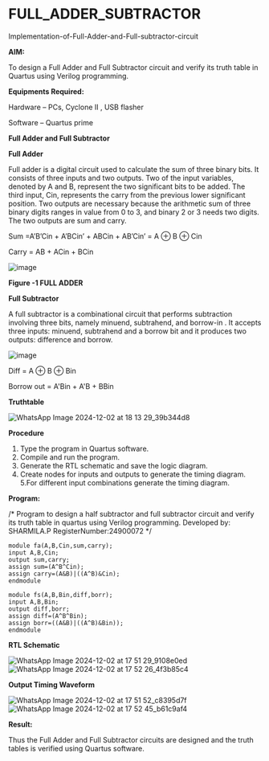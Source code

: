 # FULL_ADDER_SUBTRACTOR

Implementation-of-Full-Adder-and-Full-subtractor-circuit

**AIM:**

To design a Full Adder and Full Subtractor circuit and verify its truth table in Quartus using Verilog programming.

**Equipments Required:**

Hardware – PCs, Cyclone II , USB flasher

Software – Quartus prime

**Full Adder and Full Subtractor**

**Full Adder**

Full adder is a digital circuit used to calculate the sum of three binary bits. It consists of three inputs and two outputs. Two of the input variables, denoted by A and B, represent the two significant bits to be added. The third input, Cin, represents the carry from the previous lower significant position. Two outputs are necessary because the arithmetic sum of three binary digits ranges in value from 0 to 3, and binary 2 or 3 needs two digits. The two outputs are sum and carry.

Sum =A’B’Cin + A’BCin’ + ABCin + AB’Cin’ = A ⊕ B ⊕ Cin 

Carry = AB + ACin + BCin

![image](https://github.com/naavaneetha/FULL_ADDER_SUBTRACTOR/assets/154305477/0f30ba51-5ffb-4198-845f-18e054f675e7)

**Figure -1 FULL ADDER**

**Full Subtractor**

A full subtractor is a combinational circuit that performs subtraction involving three bits, namely minuend, subtrahend, and borrow-in . It accepts three inputs: minuend, subtrahend and a borrow bit and it produces two outputs: difference and borrow.

![image](https://github.com/naavaneetha/FULL_ADDER_SUBTRACTOR/assets/154305477/02b24f51-ab51-4304-9ad6-7b81ffc1ead5)

Diff = A ⊕ B ⊕ Bin 

Borrow out = A'Bin + A'B + BBin

**Truthtable**

![WhatsApp Image 2024-12-02 at 18 13 29_39b344d8](https://github.com/user-attachments/assets/ce806081-009d-475e-8838-976214d61d4d)



**Procedure**
1. Type the program in Quartus software.
2. Compile and run the program.
3. Generate the RTL schematic and save the logic diagram.
4. Create nodes for inputs and outputs to generate the timing diagram.
5.For different input combinations generate the timing diagram.

**Program:**

/* Program to design a half subtractor and full subtractor circuit and verify its truth table in quartus using Verilog programming. Developed by: SHARMILA.P             RegisterNumber:24900072
*/
```
module fa(A,B,Cin,sum,carry);
input A,B,Cin;
output sum,carry;
assign sum=(A^B^Cin);
assign carry=(A&B)|((A^B)&Cin);
endmodule
```
```
module fs(A,B,Bin,diff,borr);
input A,B,Bin;
output diff,borr;
assign diff=(A^B^Bin);
assign borr=((A&B)|((A^B)&Bin));
endmodule
```

**RTL Schematic**

 ![WhatsApp Image 2024-12-02 at 17 51 29_9108e0ed](https://github.com/user-attachments/assets/ea89ebb9-fe37-498c-a391-9ab06a10b4a3)
 ![WhatsApp Image 2024-12-02 at 17 52 26_4f3b85c4](https://github.com/user-attachments/assets/f79bc042-3d02-4c13-8722-e06817b10615)

**Output Timing Waveform**

![WhatsApp Image 2024-12-02 at 17 51 52_c8395d7f](https://github.com/user-attachments/assets/26d21099-8e8e-4564-b31e-a74290f698a5)
![WhatsApp Image 2024-12-02 at 17 52 45_b61c9af4](https://github.com/user-attachments/assets/d4f56fc9-2e21-4313-8f06-e16d9f8984da)

**Result:**

Thus the Full Adder and Full Subtractor circuits are designed and the truth tables is verified using Quartus software.



